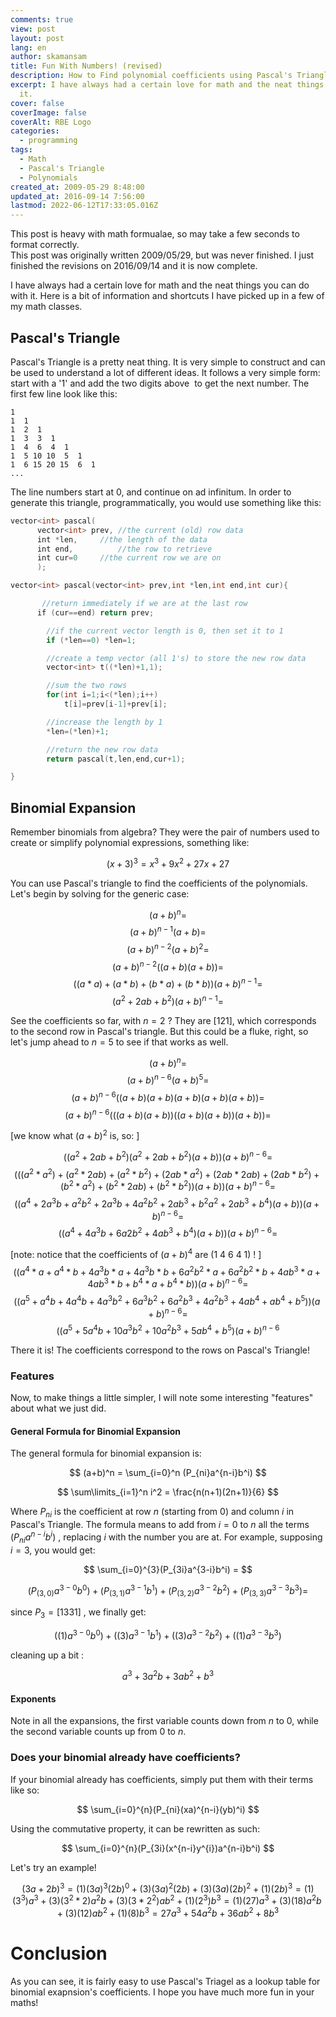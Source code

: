 ```yaml
---
comments: true
view: post
layout: post
lang: en
author: skamansam
title: Fun With Numbers! (revised)
description: How to Find polynomial coefficients using Pascal's Triangle
excerpt: I have always had a certain love for math and the neat things you can do with
  it.
cover: false
coverImage: false
coverAlt: RBE Logo
categories:
  - programming
tags:
  - Math
  - Pascal's Triangle
  - Polynomials
created_at: 2009-05-29 8:48:00
updated_at: 2016-09-14 7:56:00
lastmod: 2022-06-12T17:33:05.016Z
---
```


<link rel="stylesheet" href="https://cdnjs.cloudflare.com/ajax/libs/KaTeX/0.5.1/katex.min.css">

<div class='notice'>
  This post is heavy with math formualae, so may take a few seconds to format correctly.
</div>

<div class='notice'>
  This post was originally written 2009/05/29, but was never finished. I just
  finished the revisions on 2016/09/14 and it is now complete.
</div>

I have always had a certain love for math and the neat things you can do with it. Here is a bit of information and shortcuts I have picked up in a few of my math classes.

## Pascal's Triangle
Pascal's Triangle is a pretty neat thing. It is very simple to construct and can be used to understand a lot of different ideas. It follows a very simple form: start with a '1' and add the two digits above  to get the next number. The first few line look like this:

<div class='center'>

```
1
1  1
1  2  1
1  3  3  1
1  4  6  4  1
1  5 10 10  5  1
1  6 15 20 15  6  1
...
```

</div>

The line numbers start at 0, and continue on ad infinitum. In order to generate this triangle, programmatically, you would use something like this:

```cpp
vector<int> pascal(
      vector<int> prev, //the current (old) row data
      int *len,		//the length of the data
      int end,			//the row to retrieve
      int cur=0		//the current row we are on
      );

vector<int> pascal(vector<int> prev,int *len,int end,int cur){

       //return immediately if we are at the last row
      if (cur==end) return prev;

     	//if the current vector length is 0, then set it to 1
      	if (*len==0) *len=1;

      	//create a temp vector (all 1's) to store the new row data
      	vector<int> t((*len)+1,1);

      	//sum the two rows
      	for(int i=1;i<(*len);i++)
            t[i]=prev[i-1]+prev[i];

      	//increase the length by 1
      	*len=(*len)+1;

      	//return the new row data
      	return pascal(t,len,end,cur+1);

}
```

## Binomial Expansion
Remember binomials from algebra? They were the pair of numbers used to create or simplify polynomial expressions, something like:

$$ 
( x + 3 )^3 = x^3 + 9x^2 + 27x + 27 
$$

You can use Pascal's triangle to find the coefficients of the polynomials. Let's begin by solving for the generic  case:

$$
(a+b)^n = 
$$
$$
(a+b)^{n-1}(a+b) = 
$$
$$
(a+b)^{n-2}(a+b)^2 = 
$$
$$
(a+b)^{n-2}((a+b)(a+b)) = 
$$
$$
( (a*a) + (a*b) + (b*a) + (b*b) )(a+b)^{n-1} = 
$$
$$
(a^2+2ab+b^2)(a+b)^{n-1} = 
$$

See the coefficients so far, with $n = 2$ ? They are $[1 2 1]$, which corresponds
to the second row in Pascal's triangle. But this could be a fluke, right, so
let's jump ahead to $n = 5$ to see if that works as well.


$$
(a+b)^n = 
$$
$$
(a+b)^{n-6}(a+b)^5 = 
$$
$$
(a+b)^{n-6}( (a+b) (a+b) (a+b) (a+b) (a+b) ) = 
$$
$$
(a+b)^{n-6}( ( (a+b)(a+b) )( (a+b)(a+b) ) (a+b) ) = 
$$

[we know what $(a+b)^2$ is, so: ]

$$
(( a^2+2ab+b^2 )( a^2+2ab+b^2 )(a+b) )(a+b)^{n-6} =
$$
$$
( ( (a^2*a^2)+(a^2*2ab) + (a^2*b^2) + ( 2ab*a^2) + (2ab*2ab) + (2ab*b^2) + (b^2*a^2)+(b^2*2ab) + (b^2*b^2) ) (a+b) )(a+b)^{n-6} = 
$$
$$
( ( a^4 + 2a^3b+ a^2b^2 + 2a^3b + 4a^2b^2 + 2ab^3 + b^2a^2 + 2ab^3+ b^4) (a+b) )(a+b)^{n-6} =
$$
$$
( ( a^4 + 4a^3b + 6a2b^2 + 4ab^3+b^4) (a+b) )(a+b)^{n-6} = 
$$

[note: notice that the coefficients of $(a+b)^4$ are (1 4 6 4 1) ! ]
$$
( ( a^4*a + a^4*b + 4a^3b*a + 4a^3b*b + 6a^2b^2*a + 6a^2b^2*b + 4ab^3*a + 4ab^3*b + b^4*a+b^4*b))(a+b)^{n-6} =
$$
$$
( ( a^5 + a^4b + 4a^4b + 4a^3b^2 + 6a^3b^2 + 6a^2b^3 + 4a^2b^3 + 4ab^4 + ab^4+b^5))(a+b)^{n-6}=
$$
$$
( ( a^5 +5a^4b + 10a^3b^2 + 10a^2b^3 + 5ab^4 + b^5)(a+b)^{n-6}
$$


There it is! The coefficients correspond to the rows on Pascal's Triangle!

### Features
Now, to make things a little simpler, I will note some interesting "features" about what we just did.

#### General Formula for Binomial Expansion
The general formula for binomial expansion is:

$$
(a+b)^n = \sum_{i=0}^n (P_{ni}a^{n-i}b^i)
$$

$$
\sum\limits_{i=1}^n i^2 = \frac{n(n+1)(2n+1)}{6}
$$

Where $P_{ni}$ is the coefficient at row $n$ (starting from 0) and column $i$ in
Pascal's Triangle. The formula means to add from $i=0$ to $n$ all the terms
$(P_{ni}a^{n-i}b^i)$ , replacing $i$ with the number you are at. For example,
supposing $i=3$, you would get:


$$
\sum_{i=0}^{3}(P_{3i}a^{3-i}b^i) = 
$$

$$
(P_{(3,0)}a^{3-0}b^0) + (P_{(3,1)}a^{3-1}b^1) + (P_{(3,2)}a^{3-2}b^2) + (P_{(3,3)}a^{3-3}b^3) = 
$$

since $P_3 = [1 3 3 1]$ , we finally get:

$$
((1)a^{3-0}b^0) + ((3)a^{3-1}b^1) + ((3)a^{3-2}b^2) + ((1)a^{3-3}b^3) 
$$

cleaning up a bit :

$$
a^3 + 3a^2b + 3ab^2 + b^3
$$


#### Exponents
Note in all the expansions, the first variable counts down from $n$ to $0$, while the second variable counts up from $0$ to $n$.

### Does your binomial already have coefficients?
If your binomial already has coefficients, simply put them with their terms like so:

$$
\sum_{i=0}^{n}(P_{ni}(xa)^{n-i}(yb)^i)
$$

Using the commutative property, it can be rewritten as such:

$$
\sum_{i=0}^{n}(P_{3i}(x^{n-i}y^{i})a^{n-i}b^i) 
$$

Let's try an example!

$$
(3a+2b)^3 =
(1)(3a)^{3}(2b)^0 + (3)(3a)^{2}(2b) + (3)(3a)(2b)^2 + (1)(2b)^3 =
(1)(3^3)a^3 + (3)(3^2*2)a^{2}b + (3)(3*2^2)ab^2 + (1)(2^3)b^3 =
(1)(27)a^3 + (3)(18)a^{2}b + (3)(12)ab^2 + (1)(8)b^3 =
27a^3 + 54a^{2}b + 36ab^2 + 8b^3
$$

# Conclusion

As you can see, it is fairly easy to use Pascal's Triagel as a lookup table for
binomial exapnsion's coefficients. I hope you have much more fun in your maths!
